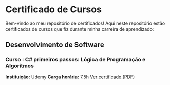 # Certificado de Cursos

Bem-vindo ao meu repositório de certificados! Aqui neste repositório estão certificados de cursos que fiz durante minha carreira de aprendizado:

## **Desenvolvimento de Software**

### Curso : C# primeiros passos: Lógica de Programação e Algoritmos
**Instituição:** Udemy
**Carga horária:** 7.5h
[Ver certificado (PDF)](certificado-csharp.pdf)
